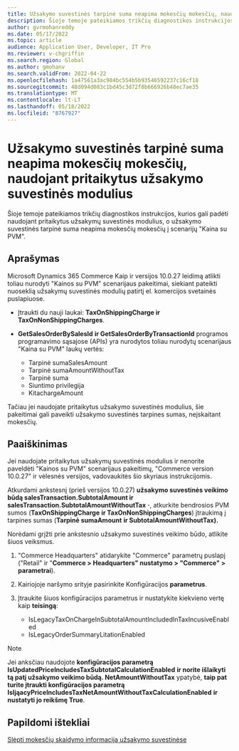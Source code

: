 ```yaml
---
title: Užsakymo suvestinės tarpinė suma neapima mokesčių mokesčių, naudojant pritaikytus užsakymo suvestinės modulius
description: Šioje temoje pateikiamos trikčių diagnostikos instrukcijos, kurios gali padėti naudojant pritaikytus užsakymų suvestinės modulius, o užsakymo suvestinės tarpinė suma neapima mokesčių mokesčių į scenarijų "Kaina su PVM".
author: gvrmohanreddy
ms.date: 05/17/2022
ms.topic: article
audience: Application User, Developer, IT Pro
ms.reviewer: v-chgriffin
ms.search.region: Global
ms.author: gmohanv
ms.search.validFrom: 2022-04-22
ms.openlocfilehash: 1a47561a3ac984bc554b5b93546592237c16cf18
ms.sourcegitcommit: 48d094d083c1bd45c3d72f8b666926b48ec7ae35
ms.translationtype: MT
ms.contentlocale: lt-LT
ms.lasthandoff: 05/18/2022
ms.locfileid: "8767927"
---
```

# <a name="order-summary-subtotal-doesnt-include-taxes-on-charges-when-using-customized-order-summary-modules"></a>Užsakymo suvestinės tarpinė suma neapima mokesčių mokesčių, naudojant pritaikytus užsakymo suvestinės modulius

Šioje temoje pateikiamos trikčių diagnostikos instrukcijos, kurios gali padėti naudojant pritaikytus užsakymų suvestinės modulius, o užsakymo suvestinės tarpinė suma neapima mokesčių mokesčių į scenarijų "Kaina su PVM".

## <a name="description"></a>Aprašymas

Microsoft Dynamics 365 Commerce Kaip ir versijos 10.0.27 leidimą atlikti toliau nurodyti "Kainos su PVM" scenarijaus pakeitimai, siekiant pateikti nuoseklią užsakymų suvestinės modulių patirtį el. komercijos svetainės puslapiuose.

- Įtraukti du nauji laukai: **TaxOnShippingCharge ir** **TaxOnNonShippingCharges**.
- **GetSalesOrderBySalesId** **ir GetSalesOrderByTransactionId** programos programavimo sąsajose (APIs) yra nurodytos toliau nurodytų scenarijaus "Kaina su PVM" laukų vertės:

    - Tarpinė sumaSalesAmount
    - Tarpinė sumaAmountWithoutTax
    - Tarpinė suma
    - Siuntimo privilegija
    - KitachargeAmount

Tačiau jei naudojate pritaikytus užsakymo suvestinės modulius, šie pakeitimai gali paveikti užsakymo suvestinės tarpines sumas, neįskaitant mokesčių.

## <a name="resolution"></a>Paaiškinimas

Jei naudojate pritaikytus užsakymų suvestinės modulius ir nenorite paveldėti "Kainos su PVM" scenarijaus pakeitimų, "Commerce version 10.0.27" ir vėlesnės versijos, vadovaukitės šio skyriaus instrukcijomis.

Atkurdami ankstesnį (prieš versijos 10.0.27) **užsakymo suvestinės veikimo būdą salesTransaction.SubtotalAmount ir salesTransaction.SubtotalAmountWithoutTax** **·**, atkurkite bendrosios PVM sumos (**TaxOnShippingCharge** **ir TaxOnNonShippingCharges**) įtraukimą į tarpines sumas (**Tarpinė sumaAmount** **ir SubtotalAmountWithoutTax).**

Norėdami grįžti prie ankstesnio užsakymo suvestinės veikimo būdo, atlikite šiuos veiksmus.

1. "Commerce Headquarters" atidarykite "Commerce" parametrų puslapį ("Retail" ir "**Commerce \> Headquarters" nustatymo \> "Commerce" \> parametrai**).
1. Kairiojoje naršymo srityje pasirinkite Konfigūracijos **parametrus**.
1. Įtraukite šiuos konfigūracijos parametrus ir nustatykite kiekvieno vertę kaip **teisingą**:

    - IsLegacyTaxOnChargeInSubtotalAmountIncludedInTaxIncusiveEnabled
    - IsLegacyOrderSummaryLitationEnabled

> [!NOTE]
> Jei anksčiau naudojote **konfigūracijos parametrą IsUpdatedPriceIncludesTaxSubtotalCalculationEnabled** **ir norite išlaikyti tą patį užsakymo veikimo būdą. NetAmountWithoutTax** ypatybė, **taip pat turite įtraukti konfigūracijos parametrą IsIjąacyPriceIncludesTaxNetAmountWithoutTaxCalculationEnabled** **ir nustatyti jo reikšmę True**.

## <a name="additional-resources"></a>Papildomi ištekliai

[Slėpti mokesčių skaidymo informaciją užsakymo suvestinėse](../hide-taxes-breakup.md)
